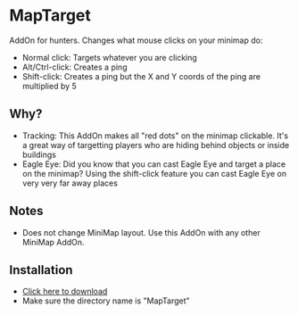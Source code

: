 # MapTarget

AddOn for hunters. Changes what mouse clicks on your minimap do:

- Normal click: Targets whatever you are clicking
- Alt/Ctrl-click: Creates a ping
- Shift-click: Creates a ping but the X and Y coords of the ping are multiplied by 5

## Why?

- Tracking: This AddOn makes all "red dots" on the minimap clickable. It's a great way of targetting players who are hiding behind objects or inside buildings
- Eagle Eye: Did you know that you can cast Eagle Eye and target a place on the minimap? Using the shift-click feature you can cast Eagle Eye on very very far away places

## Notes

- Does not change MiniMap layout. Use this AddOn with any other MiniMap AddOn.

## Installation

- [Click here to download](https://github.com/EinBaum/MapTarget/releases)
- Make sure the directory name is "MapTarget"
